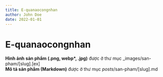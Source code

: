 ```yaml
---
title: E-quanaocongnhan
author: John Doe
date: 2022-01-01
---
```


# E-quanaocongnhan

<strong>Hình ảnh sản phẩm (.png, webp*, .jpg)</strong> được ở thư mục _images/san-pham/[slug].[ex] <br/>
<strong>Mô tả sản phẩm (Markdown)</strong> được ở thư mục _posts_/san-pham/[slug].md